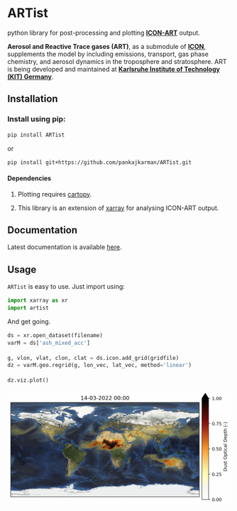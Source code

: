 # ARTist

python library for post-processing and plotting [**ICON-ART**](https://www.imk-tro.kit.edu/english/5925.php) output.

**Aerosol and Reactive Trace gases (ART)**, as a submodule of [**ICON**](https://www.dwd.de/EN/research/weatherforecasting/num_modelling/01_num_weather_prediction_modells/icon_description.html), supplements the model by including emissions, transport, gas phase chemistry, and aerosol dynamics in the troposphere and stratosphere. ART is being developed and maintained at [**Karlsruhe Institute of Technology (KIT) Germany**](https://www.imk-tro.kit.edu/english/3487.php).

## Installation

### Install using pip:

```bash
pip install ARTist
```
or

```bash
pip install git+https://github.com/pankajkarman/ARTist.git
```

#### Dependencies

1. Plotting requires [cartopy](https://anaconda.org/conda-forge/cartopy).

2. This library is an extension of [xarray](https://anaconda.org/conda-forge/xarray) for analysing ICON-ART output.

## Documentation

Latest documentation is available [here](https://pankajkarman.github.io/ArtViz/).


## Usage

`ARTist` is easy to use. Just import using:

```python
import xarray as xr
import artist
```

And get going.

```python
ds = xr.open_dataset(filename)
varM = ds['ash_mixed_acc']

g, vlon, vlat, clon, clat = ds.icon.add_grid(gridfile)
dz = varM.geo.regrid(g, lon_vec, lat_vec, method='linear')

dz.viz.plot()
```

![Mineral Dust Forecast](./figs/dust.gif)





